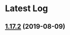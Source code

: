 # Latest Log 

## [1.17.2](https://github.com/alibaba-fusion/next/compare/1.17.1...1.17.2) (2019-08-09)


